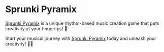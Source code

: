 # Sprunki Pyramix

[Sprunki Pyramix](https://pyramix.cc/) is a unique rhythm-based music creation game that puts creativity at your fingertips! 🎵

Start your musical journey with [Sprunki Pyramix](https://pyramix.cc/) today and unleash your creativity! 🎵✨


